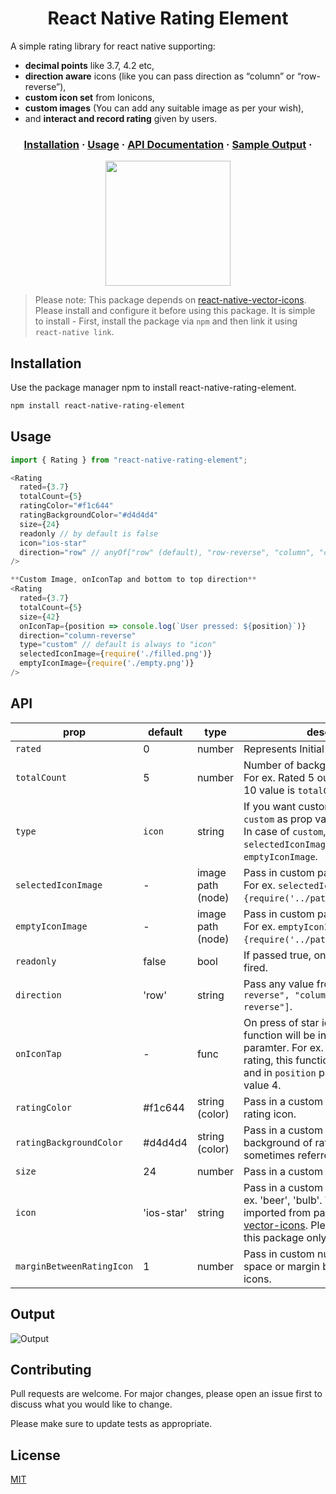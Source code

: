 <h1 align="center">
    React Native Rating Element
</h1>

A simple rating library for react native supporting:

- **decimal points** like 3.7, 4.2 etc,
- **direction aware** icons (like you can pass direction as “column” or “row-reverse”),
- **custom icon set** from Ionicons,
- **custom images** (You can add any suitable image as per your wish),
- and **interact and record rating** given by users.

<h3 align="center">
  <a href="https://github.com/ui-ninja/react-native-rating-element#installation">Installation</a>
  <span> · </span>
  <a href="https://github.com/ui-ninja/react-native-rating-element#usage">Usage</a>
  <span> · </span>
  <a href="https://github.com/ui-ninja/react-native-rating-element#api">API Documentation</a>
  <span> · </span>
  <a href="https://github.com/ui-ninja/react-native-rating-element#output">Sample Output</a>
  <span> · </span>
</h3>

<div align="center">
<img src="https://s7.gifyu.com/images/ratingV5.1.3.gif" width="200" />
</div>

> Please note: This package depends on [react-native-vector-icons](https://github.com/oblador/react-native-vector-icons#installation). Please install and configure it before using this package. It is simple to install - First, install the package via `npm` and then link it using `react-native link`.

## Installation

Use the package manager npm to install react-native-rating-element.

```bash
npm install react-native-rating-element
```

## Usage

```javascript
import { Rating } from "react-native-rating-element";

<Rating
  rated={3.7}
  totalCount={5}
  ratingColor="#f1c644"
  ratingBackgroundColor="#d4d4d4"
  size={24}
  readonly // by default is false
  icon="ios-star"
  direction="row" // anyOf["row" (default), "row-reverse", "column", "column-reverse"]
/>

**Custom Image, onIconTap and bottom to top direction**
<Rating
  rated={3.7}
  totalCount={5}
  size={42}
  onIconTap={position => console.log(`User pressed: ${position}`)}
  direction="column-reverse"
  type="custom" // default is always to "icon"
  selectedIconImage={require('./filled.png')}
  emptyIconImage={require('./empty.png')}
/>

```

## API

| prop                      | default    | type              | description                                                                                                                                                                                                                                  |
| ------------------------- | ---------- | ----------------- | -------------------------------------------------------------------------------------------------------------------------------------------------------------------------------------------------------------------------------------------- |
| `rated`                   | 0          | number            | Represents Initial value for the rating.                                                                                                                                                                                                     |
| `totalCount`              | 5          | number            | Number of background stars to show. For ex. Rated 5 out of 10 stars. The 10 value is `totalCount`                                                                                                                                            |
| `type`                    | `icon`     | string            | If you want custom images, then pass `custom` as prop value. <br />In case of `custom`, Make sure to pass `selectedIconImage` and `emptyIconImage`.                                                                                          |
| `selectedIconImage`       | -          | image path (node) | Pass in custom path for selected icon. For ex. `selectedIconImage={require('../pathToImage/image.png}`.                                                                                                                                      |
| `emptyIconImage`          | -          | image path (node) | Pass in custom path for selected icon. For ex. `emptyIconImage={require('../pathToImage/image.png}`.                                                                                                                                         |
| `readonly`                | false      | bool              | If passed true, onPress event won't be fired.                                                                                                                                                                                                |
| `direction`               | 'row'      | string            | Pass any value from `[ "row", "row-reverse", "column", "column-reverse"]`.                                                                                                                                                                   |  |
| `onIconTap`               | -          | func              | On press of star icon by user, this function will be invoked with `position` paramter. For ex. when user taps on 4 rating, this function will be invoked and in `position` parameter you will get value 4.                                   |
| `ratingColor`             | #f1c644    | string (color)    | Pass in a custom color to fill-color the rating icon.                                                                                                                                                                                        |
| `ratingBackgroundColor`   | #d4d4d4    | string (color)    | Pass in a custom fill-color for the background of rating icon. It is sometimes referred as empty icon.                                                                                                                                       |
| `size`                    | 24         | number            | Pass in a custom font size for the icon                                                                                                                                                                                                      |
| `icon`                    | 'ios-star' | string            | Pass in a custom text for the icon. For ex. 'beer', 'bulb'. These icons are imported from package [react-native-vector-icons](https://oblador.github.io/react-native-vector-icons/). Please Note: For now this package only support Ionicons |
| `marginBetweenRatingIcon` | 1          | number            | Pass in custom number to manage space or margin between the rating icons.                                                                                                                                                                    |

## Output

![Output](https://s7.gifyu.com/images/ratingV5.1.3.gif)

## Contributing

Pull requests are welcome. For major changes, please open an issue first to discuss what you would like to change.

Please make sure to update tests as appropriate.

## License

[MIT](https://choosealicense.com/licenses/mit/)
